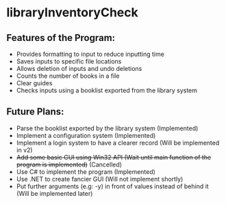# libraryInventoryCheck

## Features of the Program:  
* Provides formatting to input to reduce inputting time
* Saves inputs to specific file locations
* Allows deletion of inputs and undo deletions
* Counts the number of books in a file
* Clear guides
* Checks inputs using a booklist exported from the library system  
  
## Future Plans:
* Parse the booklist exported by the library system (Implemented)
* Implement a configuration system (Implemented)
* Implement a login system to have a clearer record (Will be implemented in v2)
* ~~Add some basic GUI using Win32 API (Wait until main function of the program is implemented)~~ (Cancelled)
* Use C# to implement the program (Implemented)
* Use .NET to create fancier GUI (Will not implement shortly)
* Put further arguments (e.g: -y) in front of values instead of behind it (Will be implemented later) 
